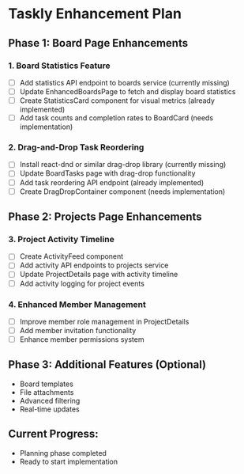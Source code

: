 # Taskly Enhancement Plan

## Phase 1: Board Page Enhancements

### 1. Board Statistics Feature
- [ ] Add statistics API endpoint to boards service (currently missing)
- [ ] Update EnhancedBoardsPage to fetch and display board statistics
- [ ] Create StatisticsCard component for visual metrics (already implemented)
- [ ] Add task counts and completion rates to BoardCard (needs implementation)

### 2. Drag-and-Drop Task Reordering
- [ ] Install react-dnd or similar drag-drop library (currently missing)
- [ ] Update BoardTasks page with drag-drop functionality
- [ ] Add task reordering API endpoint (already implemented)
- [ ] Create DragDropContainer component (needs implementation)

## Phase 2: Projects Page Enhancements

### 3. Project Activity Timeline
- [ ] Create ActivityFeed component
- [ ] Add activity API endpoints to projects service
- [ ] Update ProjectDetails page with activity timeline
- [ ] Add activity logging for project events

### 4. Enhanced Member Management
- [ ] Improve member role management in ProjectDetails
- [ ] Add member invitation functionality
- [ ] Enhance member permissions system

## Phase 3: Additional Features (Optional)
- Board templates
- File attachments
- Advanced filtering
- Real-time updates

## Current Progress:
- Planning phase completed
- Ready to start implementation

